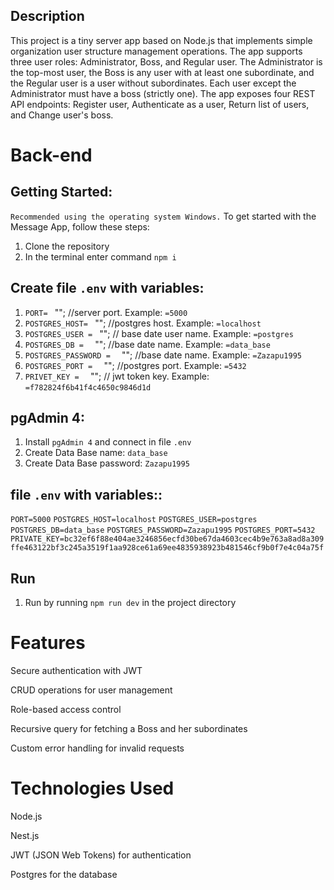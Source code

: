 ## Description

This project is a tiny server app based on Node.js that implements simple organization user structure management operations. The app supports three user roles: Administrator, Boss, and Regular user. The Administrator is the top-most user, the Boss is any user with at least one subordinate, and the Regular user is a user without subordinates. Each user except the Administrator must have a boss (strictly one). The app exposes four REST API endpoints: Register user, Authenticate as a user, Return list of users, and Change user's boss.

# Back-end
## Getting Started:
`Recommended using the operating system Windows.`
To get started with the Message App, follow these steps:
1. Clone the repository
2. In the terminal enter command `npm i`

## Create file `.env` with variables:
1. `PORT= ` ""; //server port. Example: `=5000`
2. `POSTGRES_HOST= ` ""; //postgres host. Example: `=localhost`
3. `POSTGRES_USER = ` ""; // base date user name. Example: `=postgres`
4. `POSTGRES_DB =  ` ""; //base date  name. Example: `=data_base`
5. `POSTGRES_PASSWORD =  ` ""; //base date  name. Example: `=Zazapu1995`
6. `POSTGRES_PORT =  ` ""; //postgres port. Example: `=5432`
7. `PRIVET_KEY =  ` ""; // jwt token key. Example: `=f782824f6b41f4c4650c9846d1d`

## pgAdmin 4:
1. Install `pgAdmin 4` and connect in file `.env` 
2. Create Data Base  name: `data_base`
3. Create Data Base  password: `Zazapu1995`

## file `.env` with variables::

`PORT=5000`
`POSTGRES_HOST=localhost`
`POSTGRES_USER=postgres`
`POSTGRES_DB=data_base`
`POSTGRES_PASSWORD=Zazapu1995`
`POSTGRES_PORT=5432`
`PRIVATE_KEY=bc32ef6f88e404ae3246856ecfd30be67da4603cec4b9e763a8ad8a309ffe463122bf3c245a3519f1aa928ce61a69ee4835938923b481546cf9b0f7e4c04a75f`

## Run
1. Run  by running `npm run dev` in the project directory 

#
# Features
Secure authentication with JWT

CRUD operations for user management

Role-based access control

Recursive query for fetching a Boss and her subordinates

Custom error handling for invalid requests

# Technologies Used
Node.js

Nest.js

JWT (JSON Web Tokens) for authentication

Postgres for the database



